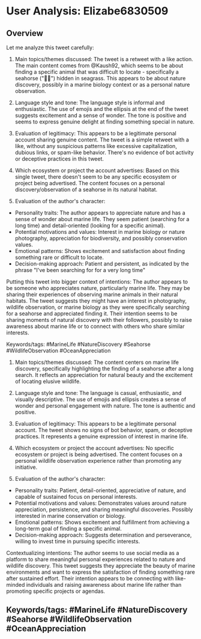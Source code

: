 # User Analysis: Elizabe6830509

## Overview

<think>
Let me analyze this tweet carefully:

1. Main topics/themes discussed:
The tweet is a retweet with a like action. The main content comes from @Kaush92, which seems to be about finding a specific animal that was difficult to locate - specifically a seahorse ("🌊🐴") hidden in seagrass. This appears to be about nature discovery, possibly in a marine biology context or as a personal nature observation.

2. Language style and tone:
The language style is informal and enthusiastic. The use of emojis and the ellipsis at the end of the tweet suggests excitement and a sense of wonder. The tone is positive and seems to express genuine delight at finding something special in nature.

3. Evaluation of legitimacy:
This appears to be a legitimate personal account sharing genuine content. The tweet is a simple retweet with a like, without any suspicious patterns like excessive capitalization, dubious links, or spam-like behavior. There's no evidence of bot activity or deceptive practices in this tweet.

4. Which ecosystem or project the account advertises:
Based on this single tweet, there doesn't seem to be any specific ecosystem or project being advertised. The content focuses on a personal discovery/observation of a seahorse in its natural habitat.

5. Evaluation of the author's character:
- Personality traits: The author appears to appreciate nature and has a sense of wonder about marine life. They seem patient (searching for a long time) and detail-oriented (looking for a specific animal).
- Potential motivations and values: Interest in marine biology or nature photography, appreciation for biodiversity, and possibly conservation values.
- Emotional patterns: Shows excitement and satisfaction about finding something rare or difficult to locate.
- Decision-making approach: Patient and persistent, as indicated by the phrase "I've been searching for for a very long time"

Putting this tweet into bigger context of intentions:
The author appears to be someone who appreciates nature, particularly marine life. They may be sharing their experiences of observing marine animals in their natural habitats. The tweet suggests they might have an interest in photography, wildlife observation, or marine biology as they were specifically searching for a seahorse and appreciated finding it. Their intention seems to be sharing moments of natural discovery with their followers, possibly to raise awareness about marine life or to connect with others who share similar interests.

Keywords/tags:
#MarineLife #NatureDiscovery #Seahorse #WildlifeObservation #OceanAppreciation
</think>

1. Main topics/themes discussed:
The content centers on marine life discovery, specifically highlighting the finding of a seahorse after a long search. It reflects an appreciation for natural beauty and the excitement of locating elusive wildlife.

2. Language style and tone:
The language is casual, enthusiastic, and visually descriptive. The use of emojis and ellipsis creates a sense of wonder and personal engagement with nature. The tone is authentic and positive.

3. Evaluation of legitimacy:
This appears to be a legitimate personal account. The tweet shows no signs of bot behavior, spam, or deceptive practices. It represents a genuine expression of interest in marine life.

4. Which ecosystem or project the account advertises:
No specific ecosystem or project is being advertised. The content focuses on a personal wildlife observation experience rather than promoting any initiative.

5. Evaluation of the author's character:
- Personality traits: Patient, detail-oriented, appreciative of nature, and capable of sustained focus on personal interests.
- Potential motivations and values: Demonstrates values around nature appreciation, persistence, and sharing meaningful discoveries. Possibly interested in marine conservation or biology.
- Emotional patterns: Shows excitement and fulfillment from achieving a long-term goal of finding a specific animal.
- Decision-making approach: Suggests determination and perseverance, willing to invest time in pursuing specific interests.

Contextualizing intentions:
The author seems to use social media as a platform to share meaningful personal experiences related to nature and wildlife discovery. This tweet suggests they appreciate the beauty of marine environments and want to express the satisfaction of finding something rare after sustained effort. Their intention appears to be connecting with like-minded individuals and raising awareness about marine life rather than promoting specific projects or agendas.

Keywords/tags:
#MarineLife #NatureDiscovery #Seahorse #WildlifeObservation #OceanAppreciation
---
